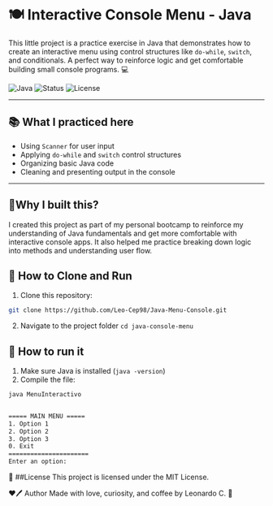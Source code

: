 # 🍽️ Interactive Console Menu - Java

This little project is a practice exercise in Java that demonstrates how to create an interactive menu using control structures like `do-while`, `switch`, and conditionals. A perfect way to reinforce logic and get comfortable building small console programs. 💻

![Java](https://img.shields.io/badge/Java-ED8B00?style=for-the-badge&logo=java&logoColor=white)
![Status](https://img.shields.io/badge/status-learning-blue?style=for-the-badge)
![License](https://img.shields.io/badge/license-MIT-green?style=for-the-badge)

---
## 📚 What I practiced here
- Using `Scanner` for user input
- Applying `do-while` and `switch` control structures
- Organizing basic Java code
- Cleaning and presenting output in the console

---
## 🧠Why I built this?
I created this project as part of my personal bootcamp to reinforce my understanding of Java fundamentals and get more comfortable with interactive console apps. It also helped me practice breaking down logic into methods and understanding user flow.
  
## 🚀 How to Clone and Run

1. Clone this repository:
```bash
git clone https://github.com/Leo-Cep98/Java-Menu-Console.git
```
2. Navigate to the project folder
   `cd java-console-menu`

## 🚀 How to run it

1. Make sure Java is installed (`java -version`)
2. Compile the file:

```bash
java MenuInteractivo


===== MAIN MENU =====
1. Option 1
2. Option 2
3. Option 3
0. Exit
======================
Enter an option:
```
📜 ##License
This project is licensed under the MIT License.

❤🖊️ Author
Made with love, curiosity, and coffee by Leonardo C. 🐼

